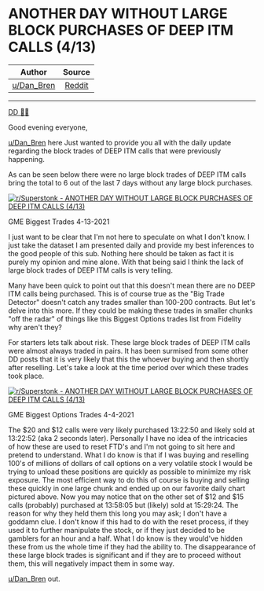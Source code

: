 ANOTHER DAY WITHOUT LARGE BLOCK PURCHASES OF DEEP ITM CALLS (4/13)
==================================================================

| Author       | Source       | 
| :-------------: |:-------------:|
|  [u/Dan_Bren](https://www.reddit.com/user/Dan_Bren/) | [Reddit](https://www.reddit.com/r/Superstonk/comments/mqiir8/another_day_without_large_block_purchases_of_deep/) | 

---


[DD 👨‍🔬](https://www.reddit.com/r/Superstonk/search?q=flair_name%3A%22DD%20%F0%9F%91%A8%E2%80%8D%F0%9F%94%AC%22&restrict_sr=1)

Good evening everyone,

[u/Dan_Bren](https://www.reddit.com/u/Dan_Bren/) here Just wanted to provide you all with the daily update regarding the block trades of DEEP ITM calls that were previously happening.

As can be seen below there were no large block trades of DEEP ITM calls bring the total to 6 out of the last 7 days without any large block purchases.

[![r/Superstonk - ANOTHER DAY WITHOUT LARGE BLOCK PURCHASES OF DEEP ITM CALLS (4/13)](https://preview.redd.it/sfgloyxjs1t61.png?width=1227&format=png&auto=webp&s=2c661aa49ad4ed79158738a3ba492bbd19ccf981)](https://preview.redd.it/sfgloyxjs1t61.png?width=1227&format=png&auto=webp&s=2c661aa49ad4ed79158738a3ba492bbd19ccf981)

GME Biggest Trades 4-13-2021

I just want to be clear that I'm not here to speculate on what I don't know. I just take the dataset I am presented daily and provide my best inferences to the good people of this sub. Nothing here should be taken as fact it is purely my opinion and mine alone. With that being said I think the lack of large block trades of DEEP ITM calls is very telling.

Many have been quick to point out that this doesn't mean there are no DEEP ITM calls being purchased. This is of course true as the "Big Trade Detector" doesn't catch any trades smaller than 100-200 contracts. But let's delve into this more. If they could be making these trades in smaller chunks "off the radar" of things like this Biggest Options trades list from Fidelity why aren't they?

For starters lets talk about risk. These large block trades of DEEP ITM calls were almost always traded in pairs. It has been surmised from some other DD posts that it is very likely that this the whoever buying and then shortly after reselling. Let's take a look at the time period over which these trades took place.

[![r/Superstonk - ANOTHER DAY WITHOUT LARGE BLOCK PURCHASES OF DEEP ITM CALLS (4/13)](https://preview.redd.it/e0tyatsny1t61.jpg?width=1222&format=pjpg&auto=webp&s=04c94f073c9d3cc4fd00f1fb6f593b50f86dc86a)](https://preview.redd.it/e0tyatsny1t61.jpg?width=1222&format=pjpg&auto=webp&s=04c94f073c9d3cc4fd00f1fb6f593b50f86dc86a)

GME Biggest Options Trades 4-4-2021

The $20 and $12 calls were very likely purchased 13:22:50 and likely sold at 13:22:52 (aka 2 seconds later). Personally I have no idea of the intricacies of how these are used to reset FTD's and I'm not going to sit here and pretend to understand. What I do know is that if I was buying and reselling 100's of millions of dollars of call options on a very volatile stock I would be trying to unload these positions are quickly as possible to minimize my risk exposure. The most efficient way to do this of course is buying and selling these quickly in one large chunk and ended up on our favorite daily chart pictured above. Now you may notice that on the other set of $12 and $15 calls (probably) purchased at 13:58:05 but (likely) sold at 15:29:24. The reason for why they held them this long you may ask; I don't have a goddamn clue. I don't know if this had to do with the reset process, if they used it to further manipulate the stock, or if they just decided to be gamblers for an hour and a half. What I do know is they would've hidden these from us the whole time if they had the ability to. The disappearance of these large block trades is significant and if they are to proceed without them, this will negatively impact them in some way.

[u/Dan_Bren](https://www.reddit.com/u/Dan_Bren/) out.
